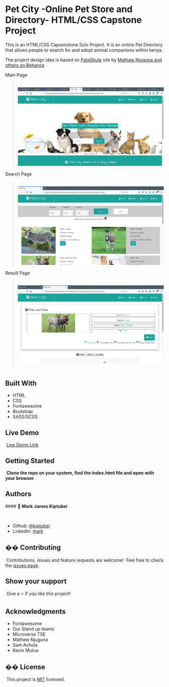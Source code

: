 # Pet City -Online Pet Store and Directory- HTML/CSS Capstone Project

This is an HTML/CSS Capsonstone Solo Project. It is an online Pet Directory that
allows people to search for and adopt animal companions within kenya.

The project design idea is based on [PataShule](https://www.behance.net/gallery/25563385/PatashuleKE)  site by [Mathew Njuguna and others on Behance](https://www.behance.net/mathewnjuguna)

Main Page
> ​
> ![screenshot](/src/assets/images/Screenshot.png)
> ​

Search Page
> ​
> ![screenshot](/src/assets/images/Screenshot-search.png)
>

Result Page
> ​
> ![screenshot](/src/assets/images/Screenshot-result.png)
>  ​

## Built With

- HTML
- CSS
- Fontawesome
- Bootstrap
- SASS/SCSS
  ​

## Live Demo

​
[Live Demo Link](https://rawcdn.githack.com/kiptubei/Bootstrap-Newsweek.com/1e63aa9608118d74003acdb1799b8f9c88d9242e/src/index.html)
​
​

## Getting Started

​
**Clone the repo on your system, find the index.html file and open with your browser**
​
​

## Authors

​#### 👤 **Mark James Kiptubei**

​

- Github: [@kiptubei](https://github.com/kiptubei)
- Linkedin: [mark](https://www.linkedin.com/in/mark-james-k-aa875829/)

## �� Contributing

​
Contributions, issues and feature requests are welcome!
​
Feel free to check the [issues page](https://github.com/kiptubei/PetCity/issues).
​

## Show your support

​
Give a ⭐️ if you like this project!
​

## Acknowledgments

- Fontawesome
- Our Stand up teams
- Microverse TSE
- Mathew Njuguna
- Sam Achola
- Kevin Mutua

## �� License

​
This project is [MIT](lic.url) licensed.
